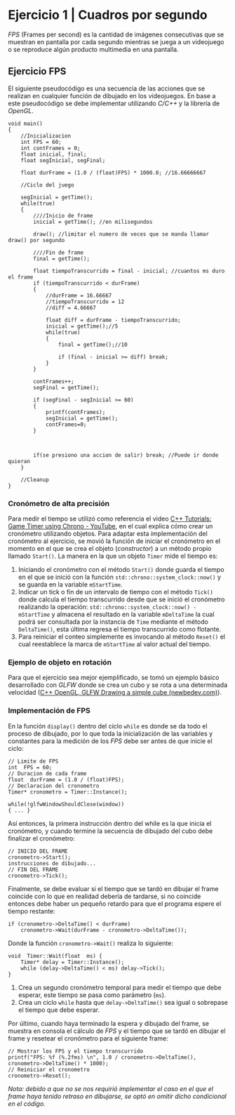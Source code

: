 # Ejercicio 1 | Cuadros por segundo

*FPS* (Frames per second) es la cantidad de imágenes consecutivas que se muestran en pantalla por cada segundo mientras se juega a un videojuego o se reproduce algún producto multimedia en una pantalla.

## Ejercicio FPS

El siguiente pseudocódigo es una secuencia de las acciones que se realizan en cualquier función de dibujado en los videojuegos.
En base a este pseudocódigo se debe implementar utilizando *C/C++* y la librería de *OpenGL*.

    void main()
    {
        //Inicializacion
        int FPS = 60;
        int contFrames = 0;
        float inicial, final;
        float segInicial, segFinal;
        
        float durFrame = (1.0 / (float)FPS) * 1000.0; //16.66666667
        
        //Ciclo del juego
        
        segInicial = getTime();
        while(true)
        {
            ////Inicio de frame
            inicial = getTime(); //en milisegundos
            
            draw(); //limitar el numero de veces que se manda llamar draw() por segundo
            
            ////Fin de frame
            final = getTime();
            
            float tiempoTranscurrido = final - inicial; //cuantos ms duro el frame
            if (tiempoTranscurrido < durFrame)
            {
                //durFrame = 16.66667
                //tiempoTranscurrido = 12
                //diff = 4.66667
                
                float diff = durFrame - tiempoTranscurrido;
                inicial = getTime();//5
                while(true)
                {
                    final = getTime();//10
                    
                    if (final - inicial >= diff) break;
                }
            }
            
            contFrames++;
            segFinal = getTime();
            
            if (segFinal - segInicial >= 60)
            {
                printf(contFrames);
                segInicial = getTime();
                contFrames=0;
            }
            
            
            
            if(se presiono una accion de salir) break; //Puede ir donde quieran
        }
        
        //Cleanup
    }

### Cronómetro de alta precisión

Para medir el tiempo se utilizó como referencia el video [C++ Tutorials: Game Timer using Chrono - YouTube](https://www.youtube.com/watch?v=Vyt-dM8gTRQ), en el cual explica cómo crear un cronómetro utilizando objetos. Para adaptar esta implementación del cronómetro al ejercicio, se movió la función de iniciar el cronómetro en el momento en el que se crea el objeto (*constructor*) a un método propio llamado `Start()`.
La manera en la que un objeto `Timer` mide el tiempo es:
1. Iniciando el cronómetro con el método `Start()` donde guarda el tiempo en el que se inició con la función `std::chrono::system_clock::now()` y se guarda en la variable `mStartTime`.
2. Indicar un tick o fin de un intervalo de tiempo con el método `Tick()` donde calcula el tiempo transcurrido desde que se inició el cronómetro realizando la operación: `std::chrono::system_clock::now() -  mStartTime` y almacena el resultado en la variable `mDeltaTime` la cual podrá ser consultada por la instancia de `Time` mediante el método `DeltaTime()`, esta última regresa el tiempo transcurrido como flotante.
3. Para reiniciar el conteo simplemente es invocando al método `Reset()` el cual reestablece la marca de `mStartTime` al valor actual del tiempo.

### Ejemplo de objeto en rotación

Para que el ejercicio sea mejor ejemplificado, se tomó un ejemplo básico desarrollado con *GLFW* donde se crea un cubo y se rota a una determinada velocidad ([C++ OpenGL, GLFW Drawing a simple cube (newbedev.com)](https://newbedev.com/c-opengl-glfw-drawing-a-simple-cube)).

### Implementación de FPS

En la función `display()` dentro del ciclo `while` es donde se da todo el proceso de dibujado, por lo que toda la inicialización de las variables y constantes para la medición de los *FPS* debe ser antes de que inicie el ciclo:

    // Limite de FPS
    int  FPS = 60;
    // Duracion de cada frame
    float  durFrame = (1.0 / (float)FPS);
    // Declaracion del cronometro
    Timer* cronometro = Timer::Instance();
    
    while(!glfwWindowShouldClose(window))
    { ... }

Así entonces, la primera instrucción dentro del while es la que inicia el cronómetro, y cuando termine la secuencia de dibujado del cubo debe finalizar el cronómetro: 

    // INICIO DEL FRAME
    cronometro->Start();
    instrucciones de dibujado...
    // FIN DEL FRAME
    cronometro->Tick();

Finalmente, se debe evaluar si el tiempo que se tardó en dibujar el frame coincide con lo que en realidad debería de tardarse, si no coincide entonces debe haber un pequeño retardo para que el programa espere el tiempo restante:

    if (cronometro->DeltaTime() < durFrame)
	    cronometro->Wait(durFrame - cronometro->DeltaTime());

Donde la función `cronometro->Wait()` realiza lo siguiente:

    void  Timer::Wait(float  ms) {
	    Timer* delay = Timer::Instance();
	    while (delay->DeltaTime() < ms) delay->Tick();
    }

1. Crea un segundo cronómetro temporal para medir el tiempo que debe esperar, este tiempo se pasa como parámetro (`ms`).
2. Crea un ciclo `while` hasta que `delay->DeltaTime()` sea igual o sobrepase el tiempo que debe esperar.

Por último, cuando haya terminado la espera y dibujado del frame, se muestra en consola el cálculo de *FPS* y el tiempo que se tardó en dibujar el frame y resetear el cronómetro para el siguiente frame:

    // Mostrar los FPS y el tiempo transcurrido
    printf("FPS: %f (%.2fms) \n", 1.0 / cronometro->DeltaTime(), cronometro->DeltaTime() * 1000);
    // Reiniciar el cronometro
    cronometro->Reset();

*Nota: debido a que no se nos requirió implementar el caso en el que el frame haya tenido retraso en dibujarse, se optó en omitir dicho condicional en el código.*
